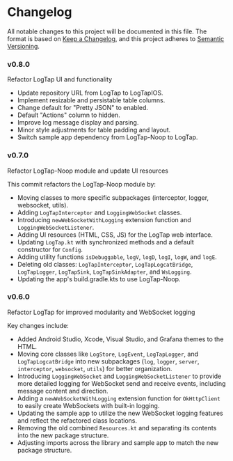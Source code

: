 # Changelog
All notable changes to this project will be documented in this file.
The format is based on [Keep a Changelog](https://keepachangelog.com/en/1.0.0/),
and this project adheres to [Semantic Versioning](https://semver.org/spec/v2.0.0.html).

### v0.8.0
Refactor LogTap UI and functionality

- Update repository URL from LogTap to LogTapIOS.
- Implement resizable and persistable table columns.
- Change default for "Pretty JSON" to enabled.
- Default "Actions" column to hidden.
- Improve log message display and parsing.
- Minor style adjustments for table padding and layout.
- Switch sample app dependency from LogTap-Noop to LogTap.

### v0.7.0
Refactor LogTap-Noop module and update UI resources

This commit refactors the LogTap-Noop module by:
- Moving classes to more specific subpackages (interceptor, logger, websocket, utils).
- Adding `LogTapInterceptor` and `LoggingWebSocket` classes.
- Introducing `newWebSocketWithLogging` extension function and `LoggingWebSocketListener`.
- Adding UI resources (HTML, CSS, JS) for the LogTap web interface.
- Updating `LogTap.kt` with synchronized methods and a default constructor for `Config`.
- Adding utility functions `isDebuggable`, `logV`, `logD`, `logI`, `logW`, and `logE`.
- Deleting old classes: `LogTapInterceptor`, `LogTapLogcatBridge`, `LogTapLogger`, `LogTapSink`, `LogTapSinkAdapter`, and `WsLogging`.
- Updating the app's build.gradle.kts to use LogTap-Noop.

### v0.6.0
Refactor LogTap for improved modularity and WebSocket logging

Key changes include:
- Added Android Studio, Xcode, Visual Studio, and Grafana themes to the HTML.
- Moving core classes like `LogStore`, `LogEvent`, `LogTapLogger`, and `LogTapLogcatBridge` into new subpackages (`log`, `logger`, `server`, `interceptor`, `websocket`, `utils`) for better organization.
- Introducing `LoggingWebSocket` and `LoggingWebSocketListener` to provide more detailed logging for WebSocket send and receive events, including message content and direction.
- Adding a `newWebSocketWithLogging` extension function for `OkHttpClient` to easily create WebSockets with built-in logging.
- Updating the sample app to utilize the new WebSocket logging features and reflect the refactored class locations.
- Removing the old combined `Resources.kt` and separating its contents into the new package structure.
- Adjusting imports across the library and sample app to match the new package structure.
